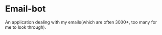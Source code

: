 # Email-bot
An application dealing with my emails(which are often 3000+, too many for me to look through).
